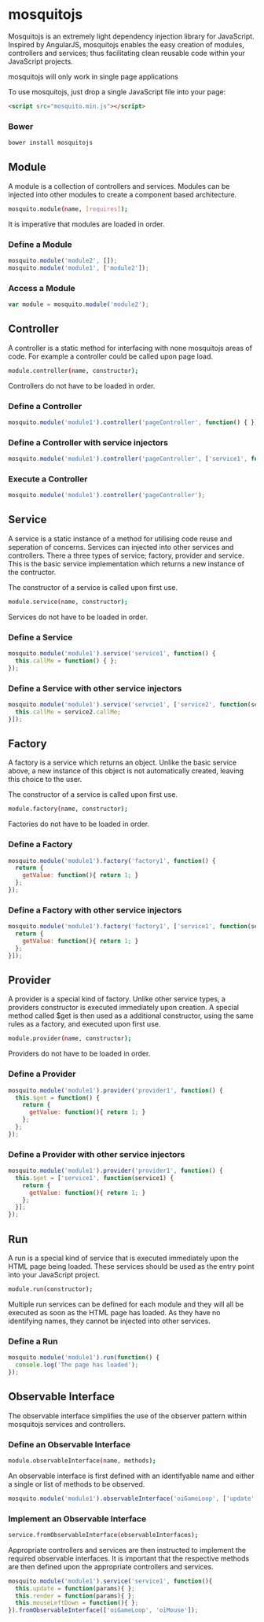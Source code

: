 # mosquitojs

Mosquitojs is an extremely light dependency injection library for JavaScript. Inspired by AngularJS, mosquitojs enables the easy creation of modules, controllers and services; thus facilitating clean reusable code within your JavaScript projects.

mosquitojs will only work in single page applications

To use mosquitojs, just drop a single JavaScript file into your page:

```html
<script src="mosquito.min.js"></script>
```
### Bower
```bash
bower install mosquitojs
```

## Module

A module is a collection of controllers and services. Modules can be injected into other modules to create a component based architecture.

```bash
mosquito.module(name, [requires]);
```

It is imperative that modules are loaded in order.

### Define a Module
```javascript
mosquito.module('module2', []);
mosquito.module('module1', ['module2']);
```
### Access a Module
```javascript
var module = mosquito.module('module2');
```

## Controller

A controller is a static method for interfacing with none mosquitojs areas of code. For example a controller could be called upon page load.

```bash
module.controller(name, constructor);
```

Controllers do not have to be loaded in order.

### Define a Controller
```javascript
mosquito.module('module1').controller('pageController', function() { });
```
### Define a Controller with service injectors
```javascript
mosquito.module('module1').controller('pageController', ['service1', function(service1) { }]);
```
### Execute a Controller
```javascript
mosquito.module('module1').controller('pageController');
```

## Service

A service is a static instance of a method for utilising code reuse and seperation of concerns. Services can injected into other services and controllers. There a three types of service; factory, provider and service. This is the basic service implementation which returns a new instance of the contructor.

The constructor of a service is called upon first use.

```bash
module.service(name, constructor);
```

Services do not have to be loaded in order.

### Define a Service
```javascript
mosquito.module('module1').service('service1', function() {
  this.callMe = function() { };
});
```
### Define a Service with other service injectors
```javascript
mosquito.module('module1').service('servcie1', ['service2', function(service2) {
  this.callMe = service2.callMe;
}]);
```

## Factory

A factory is a service which returns an object. Unlike the basic service above, a new instance of this object is not automatically created, leaving this choice to the user.

The constructor of a service is called upon first use.

```bash
module.factory(name, constructor);
```

Factories do not have to be loaded in order.

### Define a Factory
```javascript
mosquito.module('module1').factory('factory1', function() {
  return {
    getValue: function(){ return 1; }
  };
});
```
### Define a Factory with other service injectors
```javascript
mosquito.module('module1').factory('factory1', ['service1', function(service1) {
  return {
    getValue: function(){ return 1; }
  };
}]);
```

## Provider

A provider is a special kind of factory. Unlike other service types, a providers constructor is executed immediately upon creation. A special method called $get is then used as a additional constructor, using the same rules as a factory, and executed upon first use.

```bash
module.provider(name, constructor);
```

Providers do not have to be loaded in order.

### Define a Provider
```javascript
mosquito.module('module1').provider('provider1', function() {
  this.$get = function() {
    return {
      getValue: function(){ return 1; }
    };
  };
});
```
### Define a Provider with other service injectors
```javascript
mosquito.module('module1').provider('provider1', function() {
  this.$get = ['service1', function(service1) {
    return {
      getValue: function(){ return 1; }
    };
  }];
});
```

## Run

A run is a special kind of service that is executed immediately upon the HTML page being loaded. These services should be used as the entry point into your JavaScript project.

```bash
module.run(constructor);
```

Multiple run services can be defined for each module and they will all be executed as soon as the HTML page has loaded. As they have no identifying names, they cannot be injected into other services.

### Define a Run
```javascript
mosquito.module('module1').run(function() {
  console.log('The page has loaded');
});
```

## Observable Interface

The observable interface simplifies the use of the observer pattern within mosquitojs services and controllers.

### Define an Observable Interface
```bash
module.observableInterface(name, methods);
```
An observable interface is first defined with an identifyable name and either a single or list of methods to be observed.
```javascript
mosquito.module('module1').observableInterface('oiGameLoop', ['update', 'render']);
```

### Implement an Observable Interface
```bash
service.fromObservableInterface(observableInterfaces);
```
Appropriate controllers and services are then instructed to implement the required observable interfaces. It is important that the respective methods are then defined upon the appropriate controllers and services.
```javascript
mosquito.module('module1').service('service1', function(){
  this.update = function(params){ };
  this.render = function(params){ };
  this.mouseLeftDown = function(){ };
}).fromObservableInterface(['oiGameLoop', 'oiMouse']);
```
